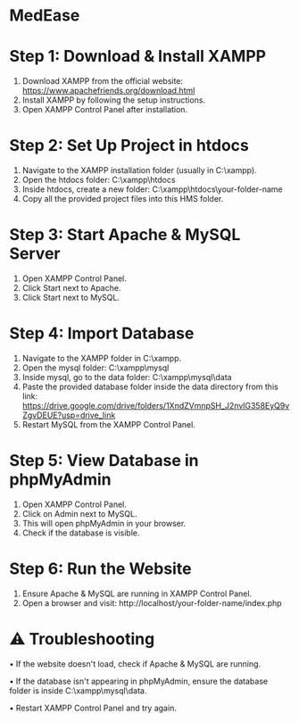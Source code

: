 # MedEase
# Step 1: Download & Install XAMPP
1) Download XAMPP from the official website: https://www.apachefriends.org/download.html
2) Install XAMPP by following the setup instructions.
3) Open XAMPP Control Panel after installation.
# Step 2: Set Up Project in htdocs
1) Navigate to the XAMPP installation folder (usually in C:\xampp).
2) Open the htdocs folder: C:\xampp\htdocs
3) Inside htdocs, create a new folder: C:\xampp\htdocs\your-folder-name
4) Copy all the provided project files into this HMS folder.
# Step 3: Start Apache & MySQL Server
1) Open XAMPP Control Panel.
2) Click Start next to Apache.
3) Click Start next to MySQL.
# Step 4: Import Database
1) Navigate to the XAMPP folder in C:\xampp.
2) Open the mysql folder: C:\xampp\mysql
3) Inside mysql, go to the data folder: C:\xampp\mysql\data
4) Paste the provided database folder inside the data directory from this link: https://drive.google.com/drive/folders/1XndZVmnpSH_J2nvlG358EyQ9vZgvDEUE?usp=drive_link
5) Restart MySQL from the XAMPP Control Panel.
# Step 5: View Database in phpMyAdmin
1) Open XAMPP Control Panel.
2) Click on Admin next to MySQL.
3) This will open phpMyAdmin in your browser.
4) Check if the database is visible.
#  Step 6: Run the Website
1) Ensure Apache & MySQL are running in XAMPP Control Panel.
2) Open a browser and visit: http://localhost/your-folder-name/index.php
# ⚠️ Troubleshooting
• If the website doesn't load, check if Apache & MySQL are running.

• If the database isn't appearing in phpMyAdmin, ensure the database folder is inside C:\xampp\mysql\data.

• Restart XAMPP Control Panel and try again.
